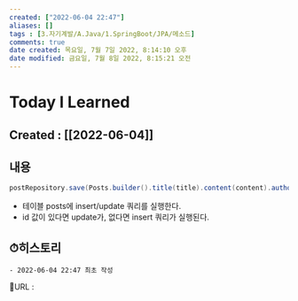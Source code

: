 ```yaml
---
created: ["2022-06-04 22:47"]
aliases: []
tags : [3.자기계발/A.Java/1.SpringBoot/JPA/메소드]
comments: true
date created: 목요일, 7월 7일 2022, 8:14:10 오후
date modified: 금요일, 7월 8일 2022, 8:15:21 오전
---
```


# Today I Learned
## Created : [[2022-06-04]]

## 내용

```Java
postRepository.save(Posts.builder().title(title).content(content).author("jojoldu@gmail.com").build());
```

- 테이블 posts에 insert/update 쿼리를 실행한다.
- id 값이 있다면 update가, 없다면 insert 쿼리가 실행된다.

## ⏱히스토리
	- 2022-06-04 22:47 최초 작성


📙URL :